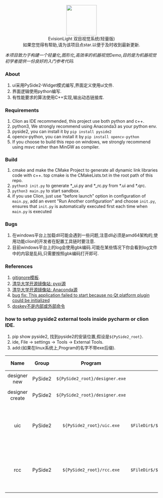 <div align=center><img width="100" height="100" src="./doc/Evision.ico"/></div>

<div align=center>EvisionLight 双目视觉系统(轻量版)</div>
<div align=center></div>
<div align=center>如果您觉得有帮助,请为该项目点star.以便于及时收到最新更新.</div>

*本项目致力于构建一个轻量化,图形化,高效率的机器视觉Demo,目的是为机器视觉初学者提供一份良好的入门参考代码.*

### About
1. ui采用PySide2-Widget模式编写,界面定义使用ui文件.
2. 界面逻辑使用python编写.
3. 有性能要求的算法使用C++实现,输出动态链接库.

### Requirements
1. Clion as IDE recommended, this project use both python and c++. 
2. python3, We strongly recommend using Anaconda3 as your python env.
3. pyside2, you can install it by `pip install pyside2`
4. opencv-python, you can install it by `pip install opencv-python`
5. If you choose to build this repo on windows, we strongly recommend using msvc rather than MinGW as compiler.

### Build
1. cmake and make the CMake Project to generate all dynamic link libraries code with c++. top cmake is the CMakeLists.txt in the root path of this repo.
2. `python3 init.py` to generate *_ui.py and *_rc.py from *.ui and *.qrc.
3. `python3 main.py` to start sandbox.
4. if you use Clion, just use "before launch" option in configuration of `main.py`, add an event "Run Another configuration" and choose `init.py`, ensures that `init.py` is automatically executed first each time when `main.py` is executed
### Bugs
1. 在windows平台上加载dll可能会遇到一些问题,注意dll必须是amd64架构的,使用功能clion的开发者在配置工具链时要注意.
2. 目前windows平台上的log会使用gbk编码.可能在某些情况下你会看到log文件中的内容是乱码,只需要按照gbk编码打开即可.

### References
1. [gitignore模板](https://github.com/github/gitignore).
2. [清华大学开源镜像站: pypi源](https://mirrors.tuna.tsinghua.edu.cn/help/pypi/)
3. [清华大学开源镜像站: Anaconda源](https://mirrors.tuna.tsinghua.edu.cn/help/anaconda/)
4. [bug fix: This application failed to start because no Qt platform plugin could be initialized](https://blog.csdn.net/zouxin_88/article/details/106052228)
5. [doskey不是内部或外部命令](https://blog.51cto.com/u_13539934/2051658)

### how to setup pyside2 external tools inside pycharm or clion IDE.
1. pip show pyside2, 找到pyside2的安装位置,假设是`${PySide2_root}`.
2. ide, File -> settings -> Tools -> External Tools.
3. add:(如果在linux系统上,Program的名字不带exe后缀).

|Name|Group|Program|Arguments|Working directory|Usage|
|:--:|:--:|:--:|:--:|:--:|:--:|
|designer new|PySide2|`${PySide2_root}/designer.exe`||`$FileDir$`|创建ui文件|
|designer create|PySide2|`${PySide2_root}/designer.exe`|`$FilePath$`|`$FileDir$`|打开ui文件|
|uic|PySide2|`${PySide2_root}/uic.exe`|`$FilePath$ -o $FileDir$/$FileNameWithoutAllExtensions$_ui.py -g python`|`$FileDir$`|把ui文件转换为python源码文件|
|rcc|PySide2|`${PySide2_root}/rcc.exe`|`$FilePath$ -o $FileDir$/$FileNameWithoutAllExtensions$_rc.py -g python`|`$FileDir$`|把资源文件转换为python源码文件|